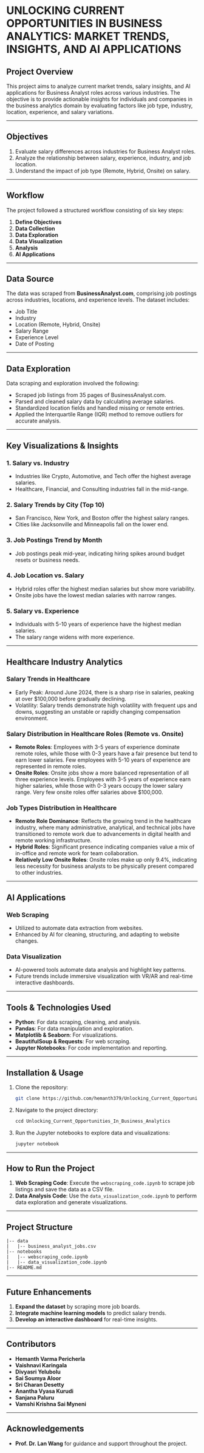 # UNLOCKING CURRENT OPPORTUNITIES IN BUSINESS ANALYTICS: MARKET TRENDS, INSIGHTS, AND AI APPLICATIONS

## Project Overview
This project aims to analyze current market trends, salary insights, and AI applications for Business Analyst roles across various industries. The objective is to provide actionable insights for individuals and companies in the business analytics domain by evaluating factors like job type, industry, location, experience, and salary variations.

---

## Objectives
1. Evaluate salary differences across industries for Business Analyst roles.
2. Analyze the relationship between salary, experience, industry, and job location.
3. Understand the impact of job type (Remote, Hybrid, Onsite) on salary.

---

## Workflow
The project followed a structured workflow consisting of six key steps:
1. **Define Objectives**
2. **Data Collection**
3. **Data Exploration**
4. **Data Visualization**
5. **Analysis**
6. **AI Applications**

---

## Data Source
The data was scraped from **BusinessAnalyst.com**, comprising job postings across industries, locations, and experience levels. The dataset includes:
- Job Title
- Industry
- Location (Remote, Hybrid, Onsite)
- Salary Range
- Experience Level
- Date of Posting

---

## Data Exploration
Data scraping and exploration involved the following:
- Scraped job listings from 35 pages of BusinessAnalyst.com.
- Parsed and cleaned salary data by calculating average salaries.
- Standardized location fields and handled missing or remote entries.
- Applied the Interquartile Range (IQR) method to remove outliers for accurate analysis.

---

## Key Visualizations & Insights
### 1. **Salary vs. Industry**
- Industries like Crypto, Automotive, and Tech offer the highest average salaries.
- Healthcare, Financial, and Consulting industries fall in the mid-range.

### 2. **Salary Trends by City (Top 10)**
- San Francisco, New York, and Boston offer the highest salary ranges.
- Cities like Jacksonville and Minneapolis fall on the lower end.

### 3. **Job Postings Trend by Month**
- Job postings peak mid-year, indicating hiring spikes around budget resets or business needs.

### 4. **Job Location vs. Salary**
- Hybrid roles offer the highest median salaries but show more variability.
- Onsite jobs have the lowest median salaries with narrow ranges.

### 5. **Salary vs. Experience**
- Individuals with 5-10 years of experience have the highest median salaries.
- The salary range widens with more experience.

---

## Healthcare Industry Analytics
### Salary Trends in Healthcare
- Early Peak: Around June 2024, there is a sharp rise in salaries, peaking at over $100,000 before gradually declining.
- Volatility: Salary trends demonstrate high volatility with frequent ups and downs, suggesting an unstable or rapidly changing compensation environment.

### Salary Distribution in Healthcare Roles (Remote vs. Onsite)
- **Remote Roles**: Employees with 3-5 years of experience dominate remote roles, while those with 0-3 years have a fair presence but tend to earn lower salaries. Few employees with 5-10 years of experience are represented in remote roles.
- **Onsite Roles**: Onsite jobs show a more balanced representation of all three experience levels. Employees with 3-5 years of experience earn higher salaries, while those with 0-3 years occupy the lower salary range. Very few onsite roles offer salaries above $100,000.

### Job Types Distribution in Healthcare
- **Remote Role Dominance**: Reflects the growing trend in the healthcare industry, where many administrative, analytical, and technical jobs have transitioned to remote work due to advancements in digital health and remote working infrastructure.
- **Hybrid Roles**: Significant presence indicating companies value a mix of in-office and remote work for team collaboration.
- **Relatively Low Onsite Roles**: Onsite roles make up only 9.4%, indicating less necessity for business analysts to be physically present compared to other industries.

---

## AI Applications
### **Web Scraping**
- Utilized to automate data extraction from websites.
- Enhanced by AI for cleaning, structuring, and adapting to website changes.

### **Data Visualization**
- AI-powered tools automate data analysis and highlight key patterns.
- Future trends include immersive visualization with VR/AR and real-time interactive dashboards.

---

## Tools & Technologies Used
- **Python**: For data scraping, cleaning, and analysis.
- **Pandas**: For data manipulation and exploration.
- **Matplotlib & Seaborn**: For visualizations.
- **BeautifulSoup & Requests**: For web scraping.
- **Jupyter Notebooks**: For code implementation and reporting.

---

## Installation & Usage
1. Clone the repository:
   ```bash
   git clone https://github.com/hemanth379/Unlocking_Current_Opportunities_In_Business_Analytics.git
   ```
2. Navigate to the project directory:
   ```bash
   ccd Unlocking_Current_Opportunities_In_Business_Analytics
   ```
3. Run the Jupyter notebooks to explore data and visualizations:
   ```bash
   jupyter notebook
   ```

---

## How to Run the Project
1. **Web Scraping Code**: Execute the `webscraping_code.ipynb` to scrape job listings and save the data as a CSV file.
2. **Data Analysis Code**: Use the `data_visualization_code.ipynb` to perform data exploration and generate visualizations.

---

## Project Structure
```
|-- data
|   |-- business_analyst_jobs.csv
|-- notebooks
|   |-- webscraping_code.ipynb
|   |-- data_visualization_code.ipynb
|-- README.md
```

---

## Future Enhancements
1. **Expand the dataset** by scraping more job boards.
2. **Integrate machine learning models** to predict salary trends.
3. **Develop an interactive dashboard** for real-time insights.

---

## Contributors
- **Hemanth Varma Pericherla**
- **Vaishnavi Karingala**
- **Divyasri Yelubolu**
- **Sai Soumya Aloor**
- **Sri Charan Desetty**
- **Anantha Vyasa Kurudi**
- **Sanjana Paluru**
- **Vamshi Krishna Sai Myneni**

---

## Acknowledgements
- **Prof. Dr. Lan Wang** for guidance and support throughout the project.


